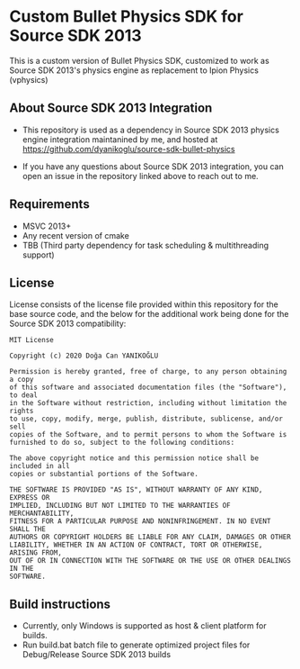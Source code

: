 # Custom Bullet Physics SDK for Source SDK 2013

This is a custom version of Bullet Physics SDK, customized to work as Source SDK 2013's physics engine as replacement to Ipion Physics (vphysics)

## About Source SDK 2013 Integration

- This repository is used as a dependency in Source SDK 2013 physics engine integration maintanined by me, and hosted at https://github.com/dyanikoglu/source-sdk-bullet-physics

- If you have any questions about Source SDK 2013 integration, you can open an issue in the repository linked above to reach out to me.

## Requirements

- MSVC 2013+
- Any recent version of cmake
- TBB (Third party dependency for task scheduling & multithreading support)

## License

License consists of the license file provided within this repository for the base source code, and the below for the additional work being done for the Source SDK 2013 compatibility:

```
MIT License

Copyright (c) 2020 Doğa Can YANIKOĞLU

Permission is hereby granted, free of charge, to any person obtaining a copy
of this software and associated documentation files (the "Software"), to deal
in the Software without restriction, including without limitation the rights
to use, copy, modify, merge, publish, distribute, sublicense, and/or sell
copies of the Software, and to permit persons to whom the Software is
furnished to do so, subject to the following conditions:

The above copyright notice and this permission notice shall be included in all
copies or substantial portions of the Software.

THE SOFTWARE IS PROVIDED "AS IS", WITHOUT WARRANTY OF ANY KIND, EXPRESS OR
IMPLIED, INCLUDING BUT NOT LIMITED TO THE WARRANTIES OF MERCHANTABILITY,
FITNESS FOR A PARTICULAR PURPOSE AND NONINFRINGEMENT. IN NO EVENT SHALL THE
AUTHORS OR COPYRIGHT HOLDERS BE LIABLE FOR ANY CLAIM, DAMAGES OR OTHER
LIABILITY, WHETHER IN AN ACTION OF CONTRACT, TORT OR OTHERWISE, ARISING FROM,
OUT OF OR IN CONNECTION WITH THE SOFTWARE OR THE USE OR OTHER DEALINGS IN THE
SOFTWARE.
```

## Build instructions

- Currently, only Windows is supported as host & client platform for builds.
- Run build.bat batch file to generate optimized project files for Debug/Release Source SDK 2013 builds
